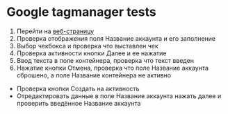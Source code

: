 # Google tagmanager tests
1. Перейти на [веб-страницу](https://tagmanager.google.com/#/admin/accounts/create "Google tagmanager")
2. Проверка отображения поля Название аккаунта и его заполнение
3. Выбор чекбокса и проверка что выставлен чек
4. Проверка активности кнопки Далее и ее нажатие
5. Ввод текста в поле контейнера, проверка что текст введен
6. Нажатие кнопки Отмена, проверка что поле Название аккаунта сброшено,
   а поле Название контейнера не активно

+ Проверка кнопки Создать на активность
+ Отредактировать данные в поле Название аккаунта нажать далее и проверить введённое Название аккаунта
